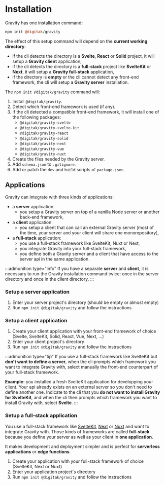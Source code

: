 # Installation

Gravity has one installation command:

```coffee
npm init @digitak/gravity
```

The effect of this setup command will depend on the **current working directory**:

- if the cli detects the directory is a **Svelte**, **React** or **Solid** project, it will setup a **Gravity client** application,
- if the cli detects the directory is a **full-stack** project like **SvelteKit** or **Next**, it will setup a **Gravity full-stack** application,
- if the directory is **empty** or the cli cannot detect any front-end framework, the cli will setup a **Gravity server** installation.

The `npm init @digitak/gravity` command will:

1. Install `@digitak/gravity`.
2. Detect which front-end framework is used (if any).
3. If the cli detected a compatible front-end framework, it will install one of the following packages:
   - `@digitak/gravity-svelte`
   - `@digitak/gravity-svelte-kit`
   - `@digitak/gravity-react`
   - `@digitak/gravity-solid`
   - `@digitak/gravity-next`
   - `@digitak/gravity-vue`
   - `@digitak/gravity-nuxt`
4. Create the files needed by the Gravity server.
5. Add `schema.json` to `.gitignore`.
6. Add or patch the `dev` and `build` scripts of `package.json`.

## Applications

Gravity can integrate with three kinds of applications:

- a **server** application:
  - you setup a Gravity server on top of a vanilla Node server or another back-end framework,
- a **client** application:
  - you setup a client that can call an external Gravity server (most of the time, your server and your client will share one monorepository),
- a **full-stack** application:
  - you use a full-stack framework like SvelteKit, Nuxt or Next,
  - you integrate Gravity into your full-stack framework,
  - you define both a Gravity server and a client that have access to the server api in the same application.

:::admonition type="info"
If you have a separate **server** and **client**, it is necessary to run the Gravity installation command twice: once in the server directory and once in the client directory.
:::

### Setup a server application

1. Enter your server project's directory (should be empty or almost empty)
2. Run `npm init @digitak/gravity` and follow the instructions

### Setup a client application

1. Create your client application with your front-end framework of choice (Svelte, SvelteKit, Solid, React, Vue, Next, ...)
2. Enter your client project's directory
3. Run `npm init @digitak/gravity` and follow the instructions

:::admonition type="tip"
If you use a full-stack framework like SvelteKit but **don't want to define a server**, when the cli prompts which framework you want to integrate Gravity with, select manually the front-end counterpart of your full-stack framework.

**Example:** you installed a fresh SvelteKit application for developping your client. Your api already exists on an external server so you don't need to define another one. Indicate to the cli that you **do not want to install Gravity for SvelteKit**, and when the cli then prompts which framework you want to install Gravity with, select **Svelte**.
:::

### Setup a full-stack application

You use a full-stack framework like [SvelteKit](https://kit.svelte.dev), [Next](https://nextjs.org) or [Nuxt](https://v3.nuxtjs.org/) and want to integrate Gravity with. Those kinds of frameworks are called **full-stack** because you define your server as well as your client in **one application**.

It makes development and deployment simpler and is perfect for **serverless applications** or **edge functions**.

1. Create your application with your full-stack framework of choice (SvelteKit, Next or Nuxt)
2. Enter your application project's directory
3. Run `npm init @digitak/gravity` and follow the instructions
